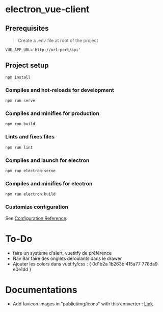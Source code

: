 # electron_vue-client

## Prerequisites
> Create a .env file at root of the project
```
VUE_APP_URL='http://url:port/api'
```

## Project setup
```
npm install
```

### Compiles and hot-reloads for development
```
npm run serve
```

### Compiles and minifies for production
```
npm run build
```

### Lints and fixes files
```
npm run lint
```

### Compiles and launch for electron
```
npm run electron:serve
```

### Compiles and minifies for electron
```
npm run electron:build
```

### Customize configuration
See [Configuration Reference](https://cli.vuejs.org/config/).

# To-Do

- faire un système d'alert, vuetitfy de préférence
- Nav Bar faire des onglets déroulants dans le drawer
- Ajouter les colors dans vuetify/css : {
    0d1b2a
    1b263b
    415a77
    778da9
    e0e1dd
}

# Documentations

- Add favicon images in "public/img/icons" with this converter : [Link](https://favicon.io/favicon-converter/)